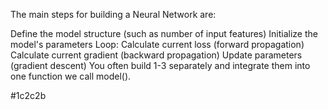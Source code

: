 The main steps for building a Neural Network are:

Define the model structure (such as number of input features)
Initialize the model's parameters
Loop:
Calculate current loss (forward propagation)
Calculate current gradient (backward propagation)
Update parameters (gradient descent)
You often build 1-3 separately and integrate them into one function we call model().



#1c2c2b

